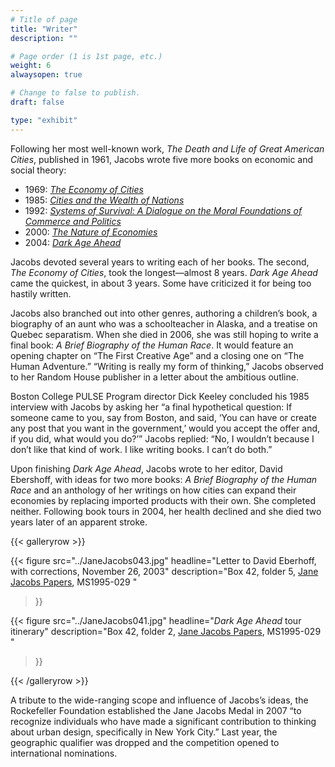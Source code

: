 ```yaml
---
# Title of page
title: "Writer"
description: ""

# Page order (1 is 1st page, etc.)
weight: 6
alwaysopen: true

# Change to false to publish.
draft: false

type: "exhibit"
---
```

Following her most well-known work, *The Death and Life of Great American Cities*, published in 1961, Jacobs wrote five more books on economic and social theory:

- 1969: [*The Economy of Cities*](https://bc-primo.hosted.exlibrisgroup.com/permalink/f/l6ucgu/ALMA-BC21375126760001021)
- 1985: [*Cities and the Wealth of Nations*](https://bc-primo.hosted.exlibrisgroup.com/permalink/f/l6ucgu/ALMA-BC21328193960001021)
- 1992: [*Systems of Survival: A Dialogue on the Moral Foundations of Commerce and Politics*](https://bc-primo.hosted.exlibrisgroup.com/permalink/f/l6ucgu/ALMA-BC21336594600001021)
- 2000: [*The Nature of Economies*](https://bc-primo.hosted.exlibrisgroup.com/permalink/f/l6ucgu/ALMA-BC21333461990001021)
- 2004: [*Dark Age Ahead*](https://bc-primo.hosted.exlibrisgroup.com/permalink/f/l6ucgu/ALMA-BC21368978770001021)


Jacobs devoted several years to writing each of her books. The second, *The Economy of Cities*, took the longest—almost 8 years. *Dark Age Ahead* came the quickest, in about 3 years. Some have criticized it for being too hastily written.

Jacobs also branched out into other genres, authoring a children’s book, a biography of an aunt who was a schoolteacher in Alaska, and a treatise on Quebec separatism. When she died in 2006, she was still hoping to write a final book: *A Brief Biography of the Human Race*. It would feature an opening chapter on “The First Creative Age” and a closing one on “The Human Adventure.” “Writing is really my form of thinking,” Jacobs observed to her Random House publisher in a letter about the ambitious outline.

Boston College PULSE Program director Dick Keeley concluded his 1985 interview with Jacobs by asking her “a final hypothetical question: If someone came to you, say from Boston, and said, ‘You can have or create any post that you want in the government,’ would you accept the offer and, if you did, what would you do?’” Jacobs replied: “No, I wouldn’t because I don’t like that kind of work. I like writing books. I can’t do both.”

Upon finishing *Dark Age Ahead*, Jacobs wrote to her editor, David Ebershoff, with ideas for two more books: *A Brief Biography of the Human Race* and an anthology of her writings on how cities can expand their economies by replacing imported products with their own. She completed neither. Following book tours in 2004, her health declined and she died two years later of an apparent stroke.

{{< galleryrow >}}

{{< figure src="../JaneJacobs043.jpg"
           headline="Letter to David Eberhoff, with corrections, November 26, 2003"
           description="Box 42, folder 5, [Jane Jacobs Papers](https://bc-primo.hosted.exlibrisgroup.com/permalink/f/1jdnfk3/ALMA-BC21352764790001021), MS1995-029 "
>}}

{{< figure src="../JaneJacobs041.jpg"
          headline="*Dark Age Ahead* tour itinerary"
           description="Box 42, folder 2, [Jane Jacobs Papers](https://bc-primo.hosted.exlibrisgroup.com/permalink/f/1jdnfk3/ALMA-BC21352764790001021), MS1995-029 "
>}}

{{< /galleryrow >}}

A tribute to the wide-ranging scope and influence of Jacobs’s ideas, the Rockefeller Foundation established the Jane Jacobs Medal in 2007 “to recognize individuals who have made a significant contribution to thinking about urban design, specifically in New York City.” Last year, the geographic qualifier was dropped and the competition opened to international nominations.
